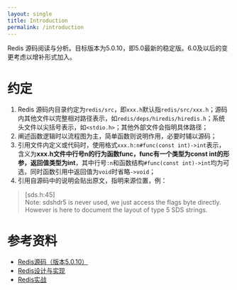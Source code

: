 ```yaml
---
layout: single
title: Introduction
permalink: /introduction
---
```


Redis 源码阅读与分析。目标版本为5.0.10，即5.0最新的稳定版。6.0及以后的变更考虑以增补形式加入。

# 约定
1. Redis 源码内目录约定为`redis/src`，即`xxx.h`默认指`redis/src/xxx.h`；源码内其他文件以完整相对路径表示，如`redis/deps/hiredis/hiredis.h`；系统头文件以尖括号表示，如`<stdio.h>`；其他外部文件会指明具体路径；
2. 阐述函数逻辑时以流程图为主，简单函数则说明作用，必要时辅以源码；
3. 引用文件内定义或代码时，使用格式`xxx.h:n#func(const int)->int`表示，含义为**xxx.h文件中行号n的行为函数func，func有一个类型为const int的形参，返回值类型为int**，其中行号`:n`和函数结构`#func(const int)->int`均为可选，同时函数引用中返回值为`void`时省略`->void`；
4. 引用自源码中的说明会贴出原文，指明来源位置，例：
> [sds.h:45]<br />Note: sdshdr5 is never used, we just access the flags byte directly. However is here to document the layout of type 5 SDS strings.


# 参考资料
- [Redis源码（版本5.0.10）](https://github.com/redis/redis/tree/5.0.10)
- [Redis设计与实现](http://shuyuan.hzmedia.com.cn/ebookdtl?id=11112416)
- [Redis实战](https://book.douban.com/subject/26612779)
